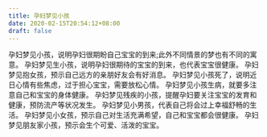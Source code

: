 ```yaml
---
title: 孕妇梦见小孩
date: 2020-02-15T20:54:12+08:00
draft: false
---
```


孕妇梦见小孩，说明孕妇很期盼自己宝宝的到来;此外不同情景的梦也有不同的寓意。
孕妇梦见生小孩，说明孕妇很期待的宝宝的到来，也代表宝宝很健康。
孕妇梦见抱女孩，预示自己远方的亲朋好友会有好消息。
孕妇梦见小孩死了，说明近日心情有些焦虑，过于担心宝宝，需要放松心情。
孕妇梦见小孩生病，就要多注意自己和宝宝的身体健康。
孕妇梦见残疾的小孩，提醒孕妇要关注宝宝的发育和健康，预防流产等状况发生。
孕妇梦见小男孩，代表自己将会过上幸福舒畅的生活。
孕妇梦见小女孩，预示自己对生活充满希望，自己和宝宝都会很健康。
孕妇梦见朋友家小孩，预示会生个可爱、活泼的宝宝。